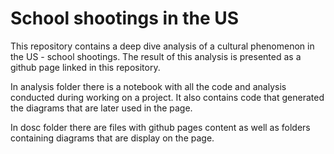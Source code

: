 # School shootings in the US

This repository contains a deep dive analysis of a cultural phenomenon in the US - school shootings.
The result of this analysis is presented as a github page linked in this repository.

In analysis folder there is a notebook with all the code and analysis conducted during working on a project. It also contains code that generated the diagrams that are later used in the page.

In dosc folder there are files with github pages content as well as folders containing diagrams that are display on the page.
